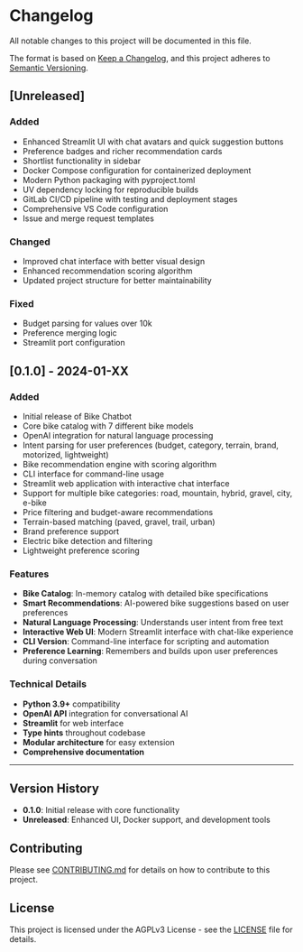 # Changelog

All notable changes to this project will be documented in this file.

The format is based on [Keep a Changelog](https://keepachangelog.com/en/1.0.0/),
and this project adheres to [Semantic Versioning](https://semver.org/spec/v2.0.0.html).

## [Unreleased]

### Added
- Enhanced Streamlit UI with chat avatars and quick suggestion buttons
- Preference badges and richer recommendation cards
- Shortlist functionality in sidebar
- Docker Compose configuration for containerized deployment
- Modern Python packaging with pyproject.toml
- UV dependency locking for reproducible builds
- GitLab CI/CD pipeline with testing and deployment stages
- Comprehensive VS Code configuration
- Issue and merge request templates

### Changed
- Improved chat interface with better visual design
- Enhanced recommendation scoring algorithm
- Updated project structure for better maintainability

### Fixed
- Budget parsing for values over 10k
- Preference merging logic
- Streamlit port configuration

## [0.1.0] - 2024-01-XX

### Added
- Initial release of Bike Chatbot
- Core bike catalog with 7 different bike models
- OpenAI integration for natural language processing
- Intent parsing for user preferences (budget, category, terrain, brand, motorized, lightweight)
- Bike recommendation engine with scoring algorithm
- CLI interface for command-line usage
- Streamlit web application with interactive chat interface
- Support for multiple bike categories: road, mountain, hybrid, gravel, city, e-bike
- Price filtering and budget-aware recommendations
- Terrain-based matching (paved, gravel, trail, urban)
- Brand preference support
- Electric bike detection and filtering
- Lightweight preference scoring

### Features
- **Bike Catalog**: In-memory catalog with detailed bike specifications
- **Smart Recommendations**: AI-powered bike suggestions based on user preferences
- **Natural Language Processing**: Understands user intent from free text
- **Interactive Web UI**: Modern Streamlit interface with chat-like experience
- **CLI Version**: Command-line interface for scripting and automation
- **Preference Learning**: Remembers and builds upon user preferences during conversation

### Technical Details
- **Python 3.9+** compatibility
- **OpenAI API** integration for conversational AI
- **Streamlit** for web interface
- **Type hints** throughout codebase
- **Modular architecture** for easy extension
- **Comprehensive documentation**

---

## Version History

- **0.1.0**: Initial release with core functionality
- **Unreleased**: Enhanced UI, Docker support, and development tools

## Contributing

Please see [CONTRIBUTING.md](CONTRIBUTING.md) for details on how to contribute to this project.

## License

This project is licensed under the AGPLv3 License - see the [LICENSE](LICENSE) file for details.

